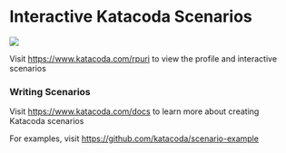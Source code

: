 # Interactive Katacoda Scenarios

[![](http://shields.katacoda.com/katacoda/rpuri/count.svg)](https://www.katacoda.com/rpuri "Get your profile on Katacoda.com")

Visit https://www.katacoda.com/rpuri to view the profile and interactive scenarios

### Writing Scenarios
Visit https://www.katacoda.com/docs to learn more about creating Katacoda scenarios

For examples, visit https://github.com/katacoda/scenario-example
